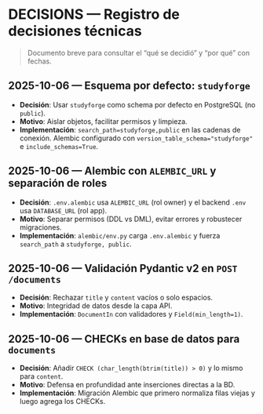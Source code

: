 # DECISIONS — Registro de decisiones técnicas

> Documento breve para consultar el “qué se decidió” y “por qué” con fechas.

## 2025-10-06 — Esquema por defecto: `studyforge`
- **Decisión**: Usar `studyforge` como schema por defecto en PostgreSQL (no `public`).
- **Motivo**: Aislar objetos, facilitar permisos y limpieza.
- **Implementación**: `search_path=studyforge,public` en las cadenas de conexión. Alembic configurado con `version_table_schema="studyforge"` e `include_schemas=True`.

## 2025-10-06 — Alembic con `ALEMBIC_URL` y separación de roles
- **Decisión**: `.env.alembic` usa `ALEMBIC_URL` (rol owner) y el backend `.env` usa `DATABASE_URL` (rol app).
- **Motivo**: Separar permisos (DDL vs DML), evitar errores y robustecer migraciones.
- **Implementación**: `alembic/env.py` carga `.env.alembic` y fuerza `search_path` a `studyforge, public`.

## 2025-10-06 — Validación Pydantic v2 en `POST /documents`
- **Decisión**: Rechazar `title` y `content` vacíos o solo espacios.
- **Motivo**: Integridad de datos desde la capa API.
- **Implementación**: `DocumentIn` con validadores y `Field(min_length=1)`.

## 2025-10-06 — CHECKs en base de datos para `documents`
- **Decisión**: Añadir `CHECK (char_length(btrim(title)) > 0)` y lo mismo para `content`.
- **Motivo**: Defensa en profundidad ante inserciones directas a la BD.
- **Implementación**: Migración Alembic que primero normaliza filas viejas y luego agrega los CHECKs.
